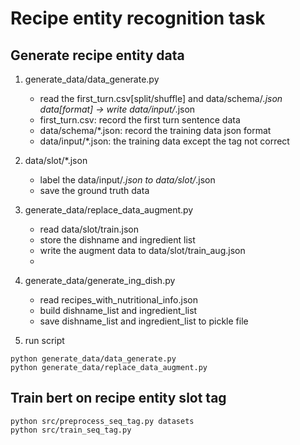 # Recipe entity recognition task

## Generate recipe entity data
1. generate_data/data_generate.py
    + read the first_turn.csv[split/shuffle] and data/schema/*.json data[format] ->  write data/input/*.json
    + first_turn.csv: record the first turn sentence data
    + data/schema/*.json: record the training data json format
    + data/input/*.json: the training data except the tag not correct
2. data/slot/*.json
    + label the data/input/*.json to data/slot/*.json
    + save the ground truth data
3. generate_data/replace_data_augment.py
    + read data/slot/train.json
    + store the dishname and ingredient list
    + write the augment data to data/slot/train_aug.json
    + 
4. generate_data/generate_ing_dish.py
    + read recipes_with_nutritional_info.json 
    + build dishname_list and ingredient_list
    + save dishname_list and ingredient_list to pickle file

5. run script
```bash=
python generate_data/data_generate.py
python generate_data/replace_data_augment.py
```

## Train bert on recipe entity slot tag
```bash=
python src/preprocess_seq_tag.py datasets
python src/train_seq_tag.py
```
